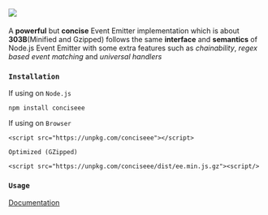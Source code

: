 # <img src="https://docs.google.com/drawings/d/e/2PACX-1vSPq_udC6oTFuvUhLAGffrWMsAx_x3NcK9v9DupscmQhwEbjksaNNmNynVdnwSJw2IS05ZyCQV6d2lL/pub?w=372&h=236" />
A **powerful** but **concise** Event Emitter implementation which is about **303B**(Minified and Gzipped) follows the same **interface** and **semantics** of Node.js Event Emitter with some extra features such as *chainability*, *regex based event matching* and *universal handlers*

### `Installation`
If using on `Node.js`
```
npm install conciseee
```
If using on `Browser`
```
<script src="https://unpkg.com/conciseee"></script>
```
`Optimized (GZipped)`
```
<script src="https://unpkg.com/conciseee/dist/ee.min.js.gz"><script/>
```

### `Usage`
[Documentation](https://ee.archan.io)